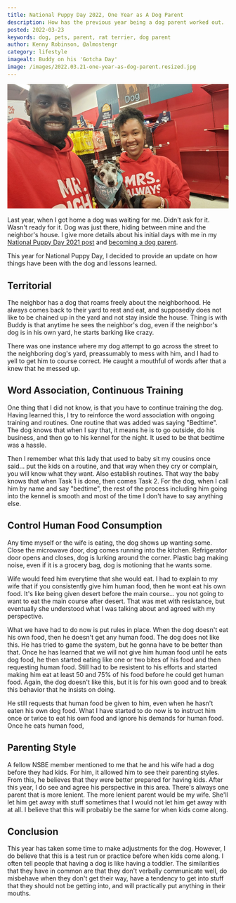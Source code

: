 ```yaml
---
title: National Puppy Day 2022, One Year as A Dog Parent
description: How has the previous year being a dog parent worked out. 
posted: 2022-03-23
keywords: dog, pets, parent, rat terrier, dog parent
author: Kenny Robinson, @almostengr
category: lifestyle
imagealt: Buddy on his 'Gotcha Day'
image: /images/2022.03.21-one-year-as-dog-parent.resized.jpg
---
```


![The family on 1 year Gotcha Day](/images/2022.03.21-one-year-as-dog-parent.resized.jpg)

Last year, when I got home a dog was waiting for me. Didn't ask for it. Wasn't ready for it. Dog was just there, 
hiding between mine and the neighbor's house. I give more details about his initial days with me in my 
[National Puppy Day 2021 post](/lifestyle/2021.03.23-national-puppy-day) and 
[becoming a dog parent](/lifestyle/2021.03.30-becoming-a-dog-parent).

This year for National Puppy Day, I decided to provide an update on how things have been with the dog
and lessons learned.

## Territorial

The neighbor has a dog that roams freely about the neighborhood. He always comes back to their yard to rest 
and eat, and supposedly does not like to be chained up in the yard and not stay inside the house. Thing is with 
Buddy is that anytime he sees the neighbor's dog, even if the neighbor's dog is in his own yard, he starts
barking like crazy. 

There was one instance where my dog attempt to go across the street to the neighboring dog's yard, preassumably 
to mess with him, and I had to yell to get him to course correct. He caught a mouthful of words after that 
a knew that he messed up.

## Word Association, Continuous Training

One thing that I did not know, is that you have to continue training the dog. Having learned this, I try 
to reinforce the word association with ongoing training and routines. One routine that was added was saying 
"Bedtime". The dog knows that when I say that, it means he is to go outside, do his business, and then 
go to his kennel for the night. It used to be that bedtime was a hassle. 

Then I remember what this lady 
that used to baby sit my cousins once said... put the kids on a routine, and that way when they cry or 
complain, you will know what they want. Also establish routines. That way the baby knows that when 
Task 1 is done, then comes Task 2. For the dog, when I call him by name and say "bedtime", the rest 
of the process including him going into the kennel is smooth and most of the time I don't have to 
say anything else.

## Control Human Food Consumption

Any time myself or the wife is eating, the dog shows up wanting some. Close 
the microwave door, dog comes running into the kitchen. 
Refrigerator door opens and closes, dog is lurking around the corner.
Plastic bag making noise, even if it is a grocery bag, dog is motioning that he wants some.

Wife would feed him everytime that she would eat. I had to explain to my wife that if you consistently give him 
human food, then he wont eat his own food. It's like being given desert before the main course... you 
not going to want to eat the main course after desert. That was met with resistance, but eventually 
she understood what I was talking about and agreed with my perspective. 

What we have had to do now is put rules in place. 
When the dog doesn't eat his own food, then he doesn't get any human food. The dog does not like this.
He has tried to game the system, but he gonna have to be better than that. Once he has learned that we 
will not give him human food until he eats dog food, he then started eating like one or two bites of 
his food and then requesting human food. Still had to be resistent to his efforts and started making him 
eat at least 50 and 75% of his food before he could get human food. Again, the dog doesn't like this, 
but it is for his own good and to break this behavior that he insists on doing.

He still requests that human food be given to him, even when he hasn't eaten his own dog food. What 
I have started to do now is to instruct him once or twice to eat his own food and ignore his demands 
for human food. Once he eats human food, 

## Parenting Style

A fellow NSBE member mentioned to me that he and his wife had a dog before they had kids. For him, it 
allowed him to see their parenting styles. From this, he believes that they were better prepared 
for having kids. After this year, I do see and agree his perspective in this area. There's always 
one parent that is more lenient. The more lenient parent would be my wife. She'll let him get
away with stuff sometimes that I would not let him get away with at all. I believe that this will 
probably be the same for when kids come along. 

## Conclusion

This year has taken some time to make adjustments for the dog. However, I do believe that this is a 
test run or practice before when kids come along. I often tell people that having a dog is like 
having a toddler. The similarities that they have in common are that they don't verbally 
communicate well, do misbehave when they don't get their way, have a tendency to get into stuff that
they should not be getting into, and will practically put anything in their mouths.

